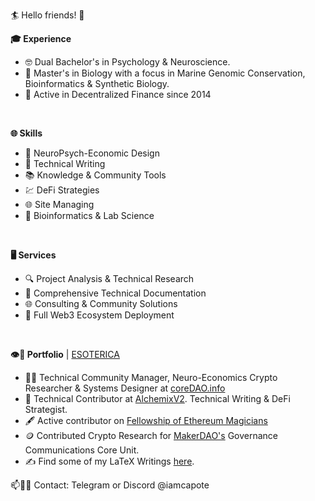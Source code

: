 🏄 Hello friends! 🤙
</br>

**🎓 Experience** </br>
- 🤓 Dual Bachelor's in Psychology & Neuroscience.</br>
- 🧬 Master's in Biology with a focus in Marine Genomic Conservation, Bioinformatics & Synthetic Biology.</br>
- 🌱 Active in Decentralized Finance since 2014 </br>

</br>

**🌐 Skills** </br>
- 🧠 NeuroPsych-Economic Design </br>
- 📝 Technical Writing </br>
- 📚 Knowledge & Community Tools </br>
- 💹 DeFi Strategies </br>
- 🌐 Site Managing </br>
- 🔬 Bioinformatics & Lab Science </br>

</br>

**🖥️ Services** </br>
- 🔍 Project Analysis & Technical Research</br>
- 📝 Comprehensive Technical Documentation</br>
- 🌐 Consulting & Community Solutions</br>
- 🌉 Full Web3 Ecosystem Deployment</br>

</br>

**👁️🔮 Portfolio** | [ESOTERICA](https://esotericalabs.carrd.co/)</br>
- 👨‍💻 Technical Community Manager, Neuro-Economics Crypto Researcher & Systems Designer at [coreDAO.info](https://coredao.info/) </br>
- 🧙 Technical Contributor at [AlchemixV2](https://alchemix.fi/). Technical Writing & DeFi Strategist.  </br>
- 🖋️ Active contributor on [Fellowship of Ethereum Magicians](https://ethereum-magicians.org/u/iamcapote/summary) </br>
- 🪙 Contributed Crypto Research for [MakerDAO's](https://makerdao.com/en/) Governance Communications Core Unit. </br>
- ✍️ Find some of my LaTeX Writings [here](https://github.com/iamcapote/LaTeX-Writings).


📫🧗🎣 Contact: Telegram or Discord @iamcapote </br>
